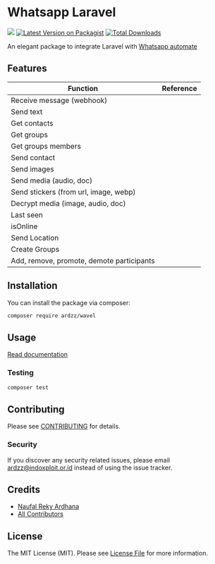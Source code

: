 # Whatsapp Laravel
![](https://raw.githubusercontent.com/ardzz/wavel/master/images/wavel_header.png)
[![Latest Version on Packagist](https://img.shields.io/packagist/v/ardzz/wavel.svg?style=flat-square)](https://packagist.org/packages/ardzz/wavel)
[![Total Downloads](https://img.shields.io/packagist/dt/ardzz/wavel.svg?style=flat-square)](https://packagist.org/packages/ardzz/wavel)

An elegant package to integrate Laravel with [Whatsapp automate](https://github.com/open-wa/wa-automate-nodejs)   

## Features
|Function|Reference|
|---|---|
|Receive message (webhook)|
|Send text|
|Get contacts|
|Get groups|
|Get groups members|
|Send contact|
|Send images|
|Send media (audio, doc)|
|Send stickers (from url, image, webp)|
|Decrypt media (image, audio, doc)|
|Last seen|
|isOnline|
|Send Location|
|Create Groups|
|Add, remove, promote, demote participants|


## Installation

You can install the package via composer:

```bash
composer require ardzz/wavel
```

## Usage
[Read documentation](https://wavel.ardzz.codes/)

### Testing

```bash
composer test
```

## Contributing

Please see [CONTRIBUTING](CONTRIBUTING.md) for details.

### Security

If you discover any security related issues, please email ardzz@indoxploit.or.id instead of using the issue tracker.

## Credits

-   [Naufal Reky Ardhana](https://github.com/ardzz)
-   [All Contributors](../../contributors)

## License

The MIT License (MIT). Please see [License File](LICENSE.md) for more information.
